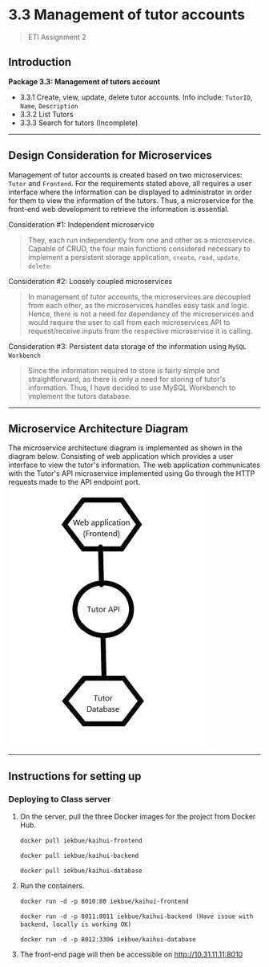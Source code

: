 # 3.3 Management of tutor accounts
> ETI Assignment 2

## Introduction

**Package 3.3: Management of tutors account**
- 3.3.1 Create, view, update, delete tutor accounts. Info include: `TutorID`, `Name`, `Description`
- 3.3.2 List Tutors
- 3.3.3 Search for tutors (Incomplete)

---

## Design Consideration for Microservices

Management of tutor accounts is created based on two microservices: `Tutor` and `Frontend`. For the requirements stated above, all requires a user interface where the information can be displayed to administrator in order for them to view the information of the tutors. Thus, a microservice for the front-end web development to retrieve the information is essential.

Consideration #1: Independent microservice
>They, each run independently from one and other as a microservice. Capable of CRUD, the four main functions considered necessary to implement a persistent storage application, `create`, `read`, `update`, `delete`.

Consideration #2: Loosely coupled microservices
>In management of tutor accounts, the microservices are decoupled from each other, as the microservices handles easy task and logic. Hence, there is not a need for dependency of the microservices and would require the user to call from each microservices API to request/receive inputs from the respective microservice it is calling. 

Consideration #3: Persistent data storage of the information using `MySQL Workbench`
>Since the information required to store is fairly simple and straightforward, as there is only a need for storing of tutor's information. Thus, I have decided to use MySQL Workbench to implement the tutors database.

--- 
## Microservice Architecture Diagram
The microservice architecture diagram is implemented as shown in the diagram below. Consisting of web application which provides a user interface to view the tutor's information. The web application communicates with the Tutor's API microservice implemented using Go through the HTTP requests made to the API endpoint port.
![Architecture Diagram](./architecturediagram.PNG)

---
## Instructions for setting up
### Deploying to Class server 
1. On the server, pull the three Docker images for the project from Docker Hub.

    ```
    docker pull iekbue/kaihui-frontend
    ```
    ```
    docker pull iekbue/kaihui-backend
    ```
    ```
    docker pull iekbue/kaihui-database
    ```
2. Run the containers.

    ```
    docker run -d -p 8010:80 iekbue/kaihui-frontend
    ```
    ```
    docker run -d -p 8011:8011 iekbue/kaihui-backend (Have issue with backend, locally is working OK)
    ```
    ```
    docker run -d -p 8012:3306 iekbue/kaihui-database
    ```
3. The front-end page will then be accessible on http://10.31.11.11:8010
